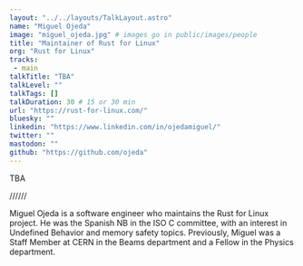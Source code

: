 ```yaml
---
layout: "../../layouts/TalkLayout.astro"
name: "Miguel Ojeda"
image: "miguel_ojeda.jpg" # images go in public/images/people
title: "Maintainer of Rust for Linux"
org: "Rust for Linux"
tracks: 
 - main
talkTitle: "TBA"
talkLevel: ""
talkTags: []
talkDuration: 30 # 15 or 30 min
url: "https://rust-for-linux.com/"
bluesky: ""
linkedin: "https://www.linkedin.com/in/ojedamiguel/"
twitter: ""
mastodon: ""
github: "https://github.com/ojeda"
---
```


TBA

////// <!-- sepatator between abstract and bio -->

Miguel Ojeda is a software engineer who maintains the Rust for Linux project. He was the Spanish NB in the ISO C committee, with an interest in Undefined Behavior and memory safety topics. Previously, Miguel was a Staff Member at CERN in the Beams department and a Fellow in the Physics department.


